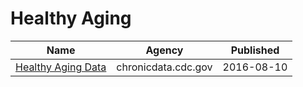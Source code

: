# Healthy Aging

Name | Agency | Published
---- | ---- | ---------
[Healthy Aging Data](../datasets/hfr9-rurv.md) | chronicdata.cdc.gov | 2016-08-10

